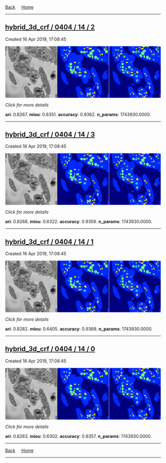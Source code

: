 
[Back](..)&nbsp;&nbsp;&nbsp;&nbsp;&nbsp;[Home](https://leapmanlab.github.io/snapshots)

---

<div class="summary"><a href="2"><h2>hybrid_3d_crf / 0404 / 14 / 2</h2></a><p>Created 16 Apr 2019, 17:08:45
</p><a href="2"><img src="2/media/summary.png" align="center"></a><p>
<i>Click for more details</i>
</p></div>

**ari**: 0.8267. **miou**: 0.6351. **accuracy**: 0.9362. **n_params**: 1743930.0000. 

---

<div class="summary"><a href="3"><h2>hybrid_3d_crf / 0404 / 14 / 3</h2></a><p>Created 16 Apr 2019, 17:08:45
</p><a href="3"><img src="3/media/summary.png" align="center"></a><p>
<i>Click for more details</i>
</p></div>

**ari**: 0.8268. **miou**: 0.6322. **accuracy**: 0.9359. **n_params**: 1743930.0000. 

---

<div class="summary"><a href="1"><h2>hybrid_3d_crf / 0404 / 14 / 1</h2></a><p>Created 16 Apr 2019, 17:08:45
</p><a href="1"><img src="1/media/summary.png" align="center"></a><p>
<i>Click for more details</i>
</p></div>

**ari**: 0.8282. **miou**: 0.6405. **accuracy**: 0.9368. **n_params**: 1743930.0000. 

---

<div class="summary"><a href="0"><h2>hybrid_3d_crf / 0404 / 14 / 0</h2></a><p>Created 16 Apr 2019, 17:08:45
</p><a href="0"><img src="0/media/summary.png" align="center"></a><p>
<i>Click for more details</i>
</p></div>

**ari**: 0.8263. **miou**: 0.6302. **accuracy**: 0.9357. **n_params**: 1743930.0000. 

---

[Back](..)&nbsp;&nbsp;&nbsp;&nbsp;&nbsp;[Home](https://leapmanlab.github.io/snapshots)

---